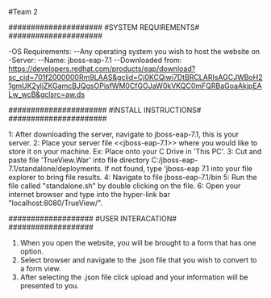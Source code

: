 #Team 2

#####################
#SYSTEM REQUIREMENTS#
#####################

-OS Requirements:
--Any operating system you wish to host the website on
-Server:
--Name: jboss-eap-7.1
--Downloaded from: https://developers.redhat.com/products/eap/download?sc_cid=701f2000000Rm9LAAS&gclid=Cj0KCQjwi7DtBRCLARIsAGCJWBoH21gmUK2yljZKGamcBJQgsOPisfWM0CfGOJaW0kVKQC0mFQRBaGoaAkjpEALw_wcB&gclsrc=aw.ds

######################
#INSTALL INSTRUCTIONS#
######################

1: After downloading the server, navigate to jboss-eap-7.1, this is your server.
2: Place your server file <<jboss-eap-7.1>> where you would like to store it on your machine. Ex: Place onto your C Drive in 'This PC'.
3: Cut and paste file 'TrueView.War' into file directory C:/jboss-eap-7.1/standalone/deployments. If not found, type 'jboss-eap 7.1 into your file explorer to bring file results.
4: Navigate to file jboss-eap-7.1/bin
5: Run the file called "standalone.sh" by double clicking on the file. 
6: Open your internet browser and type into the hyper-link bar "localhost:8080/TrueView/".

###################
#USER INTERACATION#
###################

1. When you open the website, you will be brought to a form that has one option.
2. Select browser and navigate to the .json file that you wish to convert to a form view. 
3. After selecting the .json file click upload and your information will be presented to you.
